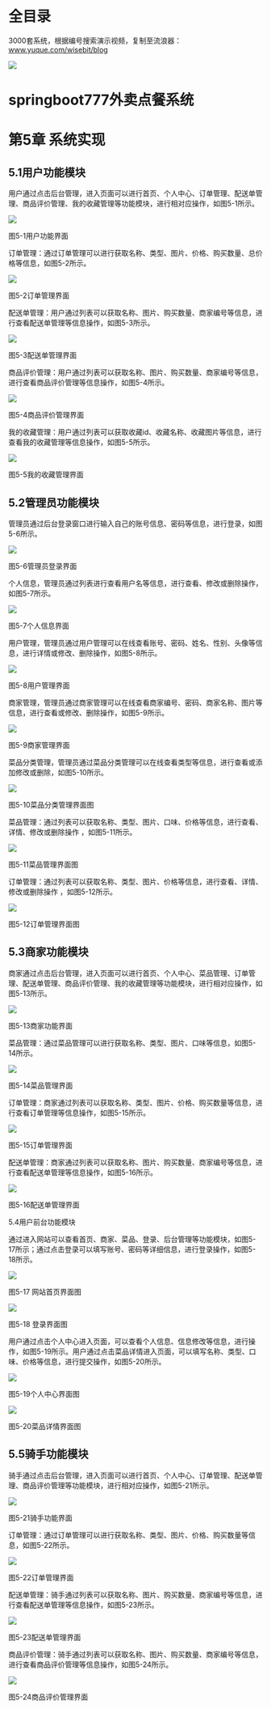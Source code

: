 # 全目录

3000套系统，根据编号搜索演示视频，复制至流浪器：www.yuque.com/wisebit/blog


![](https://bitwise.oss-cn-heyuan.aliyuncs.com/2024/11/06/qq_wechat.png)
# springboot777外卖点餐系统
# 第5章 系统实现
## 5.1用户功能模块
用户通过点击后台管理，进入页面可以进行首页、个人中心、订单管理、配送单管理、商品评价管理、我的收藏管理等功能模块，进行相对应操作，如图5-1所示。

![](/md/blog.008.png)

图5-1用户功能界面

订单管理：通过订单管理可以进行获取名称、类型、图片、价格、购买数量、总价格等信息，如图5-2所示。

![](/md/blog.009.png)

图5-2订单管理界面

配送单管理：用户通过列表可以获取名称、图片、购买数量、商家编号等信息，进行查看配送单管理等信息操作，如图5-3所示。

![](/md/blog.010.png)

图5-3配送单管理界面

商品评价管理：用户通过列表可以获取名称、图片、购买数量、商家编号等信息，进行查看商品评价管理等信息操作，如图5-4所示。

![](/md/blog.011.png)

图5-4商品评价管理界面

我的收藏管理：用户通过列表可以获取收藏id、收藏名称、收藏图片等信息，进行查看我的收藏管理等信息操作，如图5-5所示。

![](/md/blog.012.png)

图5-5我的收藏管理界面


## 5.2管理员功能模块
管理员通过后台登录窗口进行输入自己的账号信息、密码等信息，进行登录，如图5-6所示。

![](/md/blog.013.png)

图5-6管理员登录界面

个人信息，管理员通过列表进行查看用户名等信息，进行查看、修改或删除操作，如图5-7所示。

![](/md/blog.014.png)

图5-7个人信息界面

用户管理，管理员通过用户管理可以在线查看账号、密码、姓名、性别、头像等信息，进行详情或修改、删除操作，如图5-8所示。

![](/md/blog.015.png)

图5-8用户管理界面

商家管理，管理员通过商家管理可以在线查看商家编号、密码、商家名称、图片等信息，进行查看或修改、删除操作，如图5-9所示。

![](/md/blog.016.png)

图5-9商家管理界面

菜品分类管理，管理员通过菜品分类管理可以在线查看类型等信息，进行查看或添加修改或删除，如图5-10所示。

![](/md/blog.017.png)

图5-10菜品分类管理界面图

菜品管理：通过列表可以获取名称、类型、图片、口味、价格等信息，进行查看、详情、修改或删除操作  ，如图5-11所示。

![](/md/blog.018.png)

图5-11菜品管理界面图

订单管理：通过列表可以获取名称、类型、图片、价格等信息，进行查看、详情、修改或删除操作  ，如图5-12所示。

![](/md/blog.019.png)

图5-12订单管理界面图
## 5.3商家功能模块
商家通过点击后台管理，进入页面可以进行首页、个人中心、菜品管理、订单管理、配送单管理、商品评价管理、我的收藏管理等功能模块，进行相对应操作，如图5-13所示。

![](/md/blog.020.png)

图5-13商家功能界面

菜品管理：通过菜品管理可以进行获取名称、类型、图片、口味等信息，如图5-14所示。

![](/md/blog.021.png)

图5-14菜品管理界面

订单管理：商家通过列表可以获取名称、类型、图片、价格、购买数量等信息，进行查看订单管理等信息操作，如图5-15所示。

![](/md/blog.022.png)

图5-15订单管理界面

配送单管理：商家通过列表可以获取名称、图片、购买数量、商家编号等信息，进行查看配送单管理等信息操作，如图5-16所示。

![](/md/blog.023.png)

图5-16配送单管理界面

5.4用户前台功能模块

通过进入网站可以查看首页、商家、菜品、登录、后台管理等功能模块，如图5-17所示；通过点击登录可以填写账号、密码等详细信息，进行登录操作，如图5-18所示。

![](/md/blog.024.png)

图5-17 网站首页界面图

![](/md/blog.025.png)

图5-18 登录界面图

用户通过点击个人中心进入页面，可以查看个人信息、信息修改等信息，进行操作，如图5-19所示。用户通过点击菜品详情进入页面，可以填写名称、类型、口味、价格等信息，进行提交操作，如图5-20所示。

![](/md/blog.026.png)

图5-19个人中心界面图

![](/md/blog.027.png)

图5-20菜品详情界面图
## 5.5骑手功能模块
骑手通过点击后台管理，进入页面可以进行首页、个人中心、订单管理、配送单管理、商品评价管理等功能模块，进行相对应操作，如图5-21所示。

![](/md/blog.028.png)

图5-21骑手功能界面

订单管理：通过订单管理可以进行获取名称、类型、图片、价格、购买数量等信息，如图5-22所示。

![](/md/blog.029.png)

图5-22订单管理界面

配送单管理：骑手通过列表可以获取名称、图片、购买数量、商家编号等信息，进行查看配送单管理等信息操作，如图5-23所示。

![](/md/blog.030.png)

图5-23配送单管理界面

商品评价管理：骑手通过列表可以获取名称、图片、购买数量、商家编号等信息，进行查看商品评价管理等信息操作，如图5-24所示。

![](/md/blog.031.png)

图5-24商品评价管理界面





